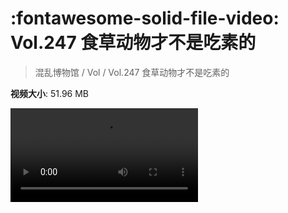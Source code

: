# :fontawesome-solid-file-video: Vol.247 食草动物才不是吃素的

> 混乱博物馆 / Vol / Vol.247 食草动物才不是吃素的

**视频大小**: 51.96 MB

<div class="video"><video src="https://file.hsyhx.top/archive/247.mp4" controls preload>🤔 您的浏览器不支持 video 标签</video></div>